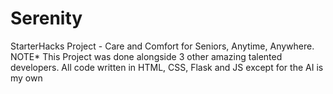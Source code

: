 # Serenity
StarterHacks Project - Care and Comfort for Seniors, Anytime, Anywhere.
NOTE* This Project was done alongside 3 other amazing talented developers.
All code  written in HTML, CSS, Flask and JS except for the AI is my own


